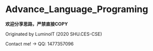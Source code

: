 # Advance_Language_Programing

**欢迎分享思路，严禁直接COPY**

Originated by LuminolT (2020 SHU.CES-CSE)

Contact me! -> QQ: 1477357096
